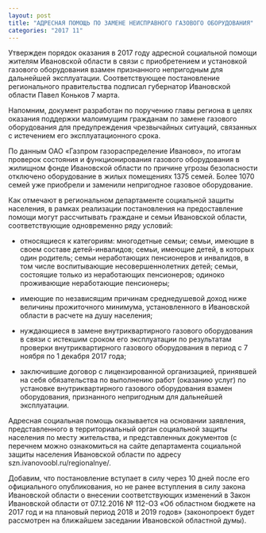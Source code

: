 ```yaml
---
layout: post
title: "АДРЕСНАЯ ПОМОЩЬ ПО ЗАМЕНЕ НЕИСПРАВНОГО ГАЗОВОГО ОБОРУДОВАНИЯ"
categories: "2017 11"
---
```


Утвержден порядок оказания в 2017 году адресной социальной помощи жителям Ивановской области в связи с приобретением и установкой газового оборудования взамен признанного непригодным для дальнейшей эксплуатации. Соответствующее постановление регионального правительства подписал губернатор Ивановской области Павел Коньков 7 марта.

Напомним, документ разработан по поручению главы региона в целях оказания поддержки малоимущим гражданам по замене газового оборудования для предупреждения чрезвычайных ситуаций, связанных с истечением его эксплуатационного срока.

По данным ОАО «Газпром газораспределение Иваново», по итогам проверок состояния и функционирования газового оборудования в жилищном фонде Ивановской области по причине угрозы безопасности отключено оборудование в жилых помещениях 1375 семей. Более 1070 семей уже приобрели и заменили непригодное газовое оборудование.

Как отмечают в региональном департаменте социальной защиты населения, в рамках реализации постановления на предоставление помощи могут рассчитывать граждане и семьи Ивановской области, соответствующие одновременно ряду условий:

- относящиеся к категориям: многодетные семьи; семьи, имеющие в своем составе детей-инвалидов; семьи, имеющие детей, в которых один родитель; семьи неработающих пенсионеров и инвалидов, в том числе воспитывающие несовершеннолетних детей; семьи, состоящие только из неработающих пенсионеров; одиноко проживающие неработающие пенсионеры;

- имеющие по независящим причинам среднедушевой доход ниже величины прожиточного минимума, установленного в Ивановской области в расчете на душу населения;

- нуждающиеся в замене внутриквартирного газового оборудования в связи с истекшим сроком его эксплуатации по результатам проверки внутриквартирного газового оборудования в период с 7 ноября по 1 декабря 2017 года;

- заключившие договор с лицензированной организацией, принявшей на себя обязательства по выполнению работ (оказанию услуг) по установке внутриквартирного газового оборудования взамен оборудования, признанного непригодным для дальнейшей эксплуатации.

Адресная социальная помощь оказывается на основании заявления, представленного в территориальный орган социальной защиты населения по месту жительства, и представленных документов (с перечнем можно ознакомиться на сайте департамента социальной защиты населения Ивановской области по адресу szn.ivanovoobl.ru/regionalnye/.

Добавим, что постановление вступает в силу через 10 дней после его официального опубликования, но не ранее вступления в силу закона Ивановской области о внесении соответствующих изменений в Закон Ивановской области от 07.12.2016 № 112-ОЗ «Об областном бюджете на 2017 год и на плановый период 2018 и 2019 годов» (законопроект будет рассмотрен на ближайшем заседании Ивановской областной думы).


